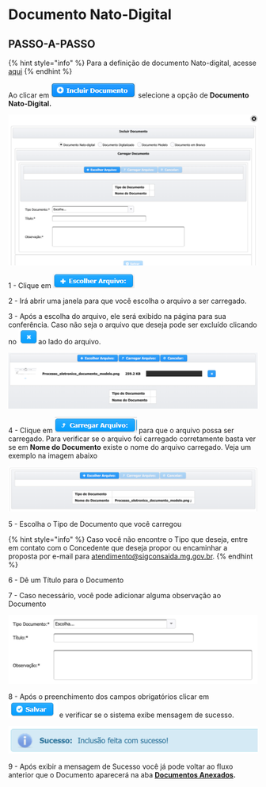 # Documento Nato-Digital

## PASSO-A-PASSO

{% hint style="info" %}
Para a definição de documento Nato-digital, acesse [aqui](https://manual.sigconsaida.mg.gov.br/processo-eletronico/processo-eletronico#documento-nato-digital)
{% endhint %}

Ao clicar em ![](../../.gitbook/assets/incluir-documento.png) selecione a opção de **Documento Nato-Digital.**

![Incluir Documento Nato-Digital](../../.gitbook/assets/processo_eletronico_tela_escolha_tipo_documento.png)

  
1 - Clique em ![](../../.gitbook/assets/escolher-arquivo.png) 

2 - Irá abrir uma janela para que você escolha o arquivo a ser carregado.

3 - Após a escolha do arquivo, ele será exibido na página para sua conferência. Caso não seja o arquivo que deseja pode ser excluído clicando no ![](../../.gitbook/assets/x.png)ao lado do arquivo.

![Escolher arquivo a ser carregado](../../.gitbook/assets/processo_eletronico_carregar_arquivo.png)

4 - Clique em ![](../../.gitbook/assets/carregar-arquivo.png) para que o arquivo possa ser carregado. Para verificar se o arquivo foi carregado corretamente basta ver se em **Nome do Documento** existe o nome do arquivo carregado. Veja um exemplo na imagem abaixo

![Arquivo carregado](../../.gitbook/assets/processo_eletronico_carregar_arquivo2.png)

5 - Escolha o Tipo de Documento que você carregou

{% hint style="info" %}
Caso você não encontre o Tipo que deseja, entre em contato com o Concedente que deseja propor ou encaminhar a proposta por e-mail para atendimento@sigconsaida.mg.gov.br.
{% endhint %}

6 - Dê um Título para o Documento

7 - Caso necessário, você pode adicionar alguma observação ao Documento

![Campos dispon&#xED;veis para edi&#xE7;&#xE3;o](../../.gitbook/assets/processo_eletronico_preenchimento_campos.png)

8 - Após o preenchimento dos campos obrigatórios clicar em ![](../../.gitbook/assets/salvar%20%281%29.png)  e verificar se o sistema exibe mensagem de sucesso.  

![](../../.gitbook/assets/processo_eletronico_arquivo_anexado_sucesso.png)

9 -  Após exibir a mensagem de Sucesso você já pode voltar ao fluxo anterior que o Documento aparecerá na aba [**Documentos Anexados**](../../convenios/proposta/documentos-anexados.md)**.**

